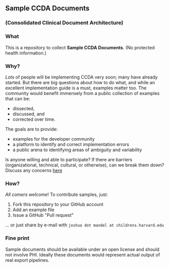 ## Sample CCDA Documents
### (Consolidated Clinical Document Architecture)

### What
This is a repository to collect **Sample CCDA Documents**. (No protected health information.)

### Why?
*Lots* of people will be implementing CCDA very soon; many have already started.
But there are big questions about how to do what, and while an excellent 
implementation guide is a must, examples matter too.  The community would
benefit immensely from a public collection of examples that can be:
 * dissected,
 * discussed, and 
 * corrected over time.

The goals are to provide:
 * examples for the developer community 
 * a platform to identify and correct implementation errors
 * a public arena to identifying areas of ambiguity and variability

Is anyone willing and able to participate?  If there are barriers
(organizational, technical, cultural, or otherwise), can we break them down?
Discuss any concerns [here](https://github.com/chb/sample_ccdas/issues)

### How?

*All comers welcome*! To contribute samples, just:
 1.  Fork this repository to your GitHub account
 2.  Add an example file
 3.  Issue a GitHub "Pull request"

... or just share by e-mail with `joshua dot mandel at childrens.harvard.edu`

### Fine print
Sample documents should be available under an open license and should not 
involve PHI.  Ideally these documents would represent actual output of 
real export pipelines.
